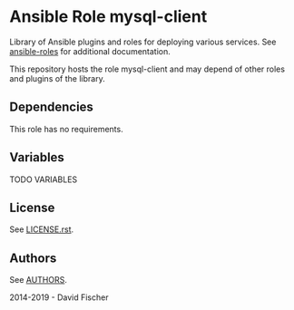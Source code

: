 # Ansible Role mysql-client

Library of Ansible plugins and roles for deploying various services.
See [ansible-roles](https://github.com/davidfischer-ch/ansible-roles) for additional documentation.

This repository hosts the role mysql-client and may depend of other roles and plugins of the library.

## Dependencies

This role has no requirements.

## Variables

TODO VARIABLES

## License

See [LICENSE.rst](LICENSE.rst).

## Authors

See [AUTHORS](AUTHORS).

2014-2019 - David Fischer
